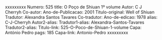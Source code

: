 xxxxxxxxx
Numero: 525
title: O Poço de Shiuan 1º volume
Autor: C J Cherryh
Co-autor: 
Ano-de-Publicacao: 2001
Titulo-original: Well of Shiuan
Tradutor: Alexandra Santos Tavares
Co-tradutor: 
Ano-de-edicao: 1978
alias: C-J-Cherryh
Autor2-alias: 
Tradutor1-alias: Alexandra-Santos-Tavares
Tradutor2-alias: 
Titulo-link: 525-O-Poco-de-Shiuan-1-volume
Capa: António Pedro
pags: 185
Capa-link: Antonio-Pedro
xxxxxxxxx